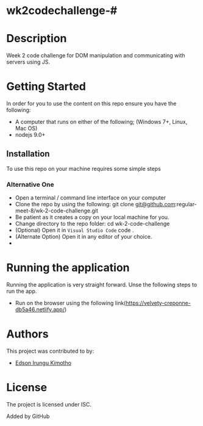 # wk2codechallenge-# 

# Description
Week 2 code challenge for DOM manipulation and communicating with servers using JS.


# Getting Started
In order for you to use the content on this repo ensure you have the following:
- A computer that runs on either of the following; (Windows 7+, Linux, Mac OS)
- nodejs 9.0+

## Installation
To use this repo on your machine requires some simple steps

### Alternative One
- Open a terminal / command line interface on your computer
- Clone the repo by using the following:
        git clone git@github.com:regular-meet-8/wk-2-code-challenge.git
- Be patient as it creates a copy on your local machine for you.
- Change directory to the repo folder:
        cd wk-2-code-challenge
- (Optional) Open it in ``Visual Studio Code``
        code .
- (Alternate Option) Open it in any editor of your choice.
- 


# Running the application
Running the application is very straight forward. Unse the following steps to run the app.
- Run on the browser using the following link(https://velvety-creponne-db5a46.netlify.app/)

# Authors
This project was contributed to by:
- [Edson Irungu Kimotho](https://github.com/regular-meet-8)


# License
The project is licensed under ISC.

Added by GitHub